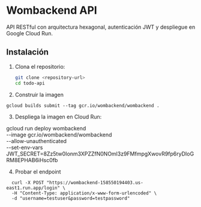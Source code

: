 # Wombackend API

API RESTful con arquitectura hexagonal, autenticación JWT y despliegue en Google Cloud Run.

## Instalación

1. Clona el repositorio:
   ```bash
   git clone <repository-url>
   cd todo-api


2. Construir la imagen

~~~
gcloud builds submit --tag gcr.io/wombackend/wombackend .
~~~

3. Despliega la imagen en Cloud Run:

gcloud run deploy wombackend \
  --image gcr.io/wombackend/wombackend \
  --allow-unauthenticated \
  --set-env-vars JWT_SECRET=8Zz5tw0Ionm3XPZZfN0NOml3z9FMfmpgXwovR9fp6ryDIoGRM8EPHAB6iHsc0fb


4. Probar el endpoint

~~~
  curl -X POST "https://wombackend-158550194403.us-east1.run.app/login" \
  -H "Content-Type: application/x-www-form-urlencoded" \
  -d "username=testuser&password=testpassword"
~~~